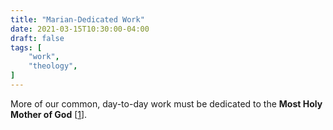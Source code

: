 ```yaml
---
title: "Marian-Dedicated Work"
date: 2021-03-15T10:30:00-04:00
draft: false
tags: [
	"work",
	"theology",
]
---
```


More of our common, day-to-day work must be dedicated to the **Most Holy Mother of God** [[1](https://open.spotify.com/track/595LkwZCDWPm2ImNgiPDmC?si=i-GBD52OQ6atU1Tj-7-CBQ)].
